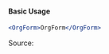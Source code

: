 #### Basic Usage

```jsx
<OrgForm>OrgForm</OrgForm>
```

Source:

```js { "file": "./OrgForm.js" }
```
